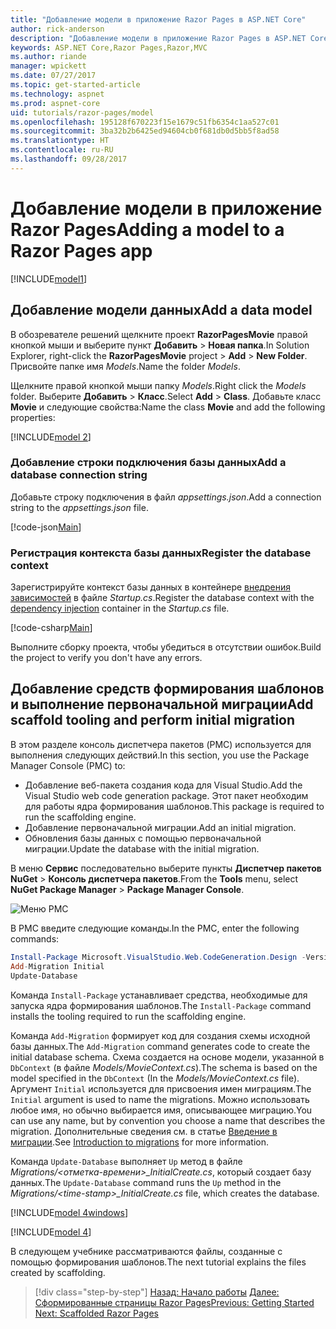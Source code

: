 ```yaml
---
title: "Добавление модели в приложение Razor Pages в ASP.NET Core"
author: rick-anderson
description: "Добавление модели в приложение Razor Pages в ASP.NET Core"
keywords: ASP.NET Core,Razor Pages,Razor,MVC
ms.author: riande
manager: wpickett
ms.date: 07/27/2017
ms.topic: get-started-article
ms.technology: aspnet
ms.prod: aspnet-core
uid: tutorials/razor-pages/model
ms.openlocfilehash: 195128f670223f15e1679c51fb6354c1aa527c01
ms.sourcegitcommit: 3ba32b2b6425ed94604cb0f681db0d5bb5f8ad58
ms.translationtype: HT
ms.contentlocale: ru-RU
ms.lasthandoff: 09/28/2017
---
```

# <a name="adding-a-model-to-a-razor-pages-app"></a><span data-ttu-id="36969-104">Добавление модели в приложение Razor Pages</span><span class="sxs-lookup"><span data-stu-id="36969-104">Adding a model to a Razor Pages app</span></span>

[!INCLUDE[model1](../../includes/RP/model1.md)]

## <a name="add-a-data-model"></a><span data-ttu-id="36969-105">Добавление модели данных</span><span class="sxs-lookup"><span data-stu-id="36969-105">Add a data model</span></span>

<span data-ttu-id="36969-106">В обозревателе решений щелкните проект **RazorPagesMovie** правой кнопкой мыши и выберите пункт **Добавить** > **Новая папка**.</span><span class="sxs-lookup"><span data-stu-id="36969-106">In Solution Explorer, right-click the **RazorPagesMovie** project > **Add** > **New Folder**.</span></span> <span data-ttu-id="36969-107">Присвойте папке имя *Models*.</span><span class="sxs-lookup"><span data-stu-id="36969-107">Name the folder *Models*.</span></span>

<span data-ttu-id="36969-108">Щелкните правой кнопкой мыши папку *Models*.</span><span class="sxs-lookup"><span data-stu-id="36969-108">Right click the *Models* folder.</span></span> <span data-ttu-id="36969-109">Выберите **Добавить** > **Класс**.</span><span class="sxs-lookup"><span data-stu-id="36969-109">Select **Add** > **Class**.</span></span> <span data-ttu-id="36969-110">Добавьте класс **Movie** и следующие свойства:</span><span class="sxs-lookup"><span data-stu-id="36969-110">Name the class **Movie** and add the following properties:</span></span>

[!INCLUDE[model 2](../../includes/RP/model2.md)]

<a name="cs"></a>
### <a name="add-a-database-connection-string"></a><span data-ttu-id="36969-111">Добавление строки подключения базы данных</span><span class="sxs-lookup"><span data-stu-id="36969-111">Add a database connection string</span></span>

<span data-ttu-id="36969-112">Добавьте строку подключения в файл *appsettings.json*.</span><span class="sxs-lookup"><span data-stu-id="36969-112">Add a connection string to the *appsettings.json* file.</span></span>

[!code-json[Main](../../tutorials/razor-pages/razor-pages-start/sample/RazorPagesMovie/appsettings.json?highlight=8-10)]

<a name="reg"></a>
###  <a name="register-the-database-context"></a><span data-ttu-id="36969-113">Регистрация контекста базы данных</span><span class="sxs-lookup"><span data-stu-id="36969-113">Register the database context</span></span>

<span data-ttu-id="36969-114">Зарегистрируйте контекст базы данных в контейнере [внедрения зависимостей](xref:fundamentals/dependency-injection) в файле *Startup.cs*.</span><span class="sxs-lookup"><span data-stu-id="36969-114">Register the database context with the [dependency injection](xref:fundamentals/dependency-injection) container in the *Startup.cs* file.</span></span>

[!code-csharp[Main](../../tutorials/razor-pages/razor-pages-start/sample/RazorPagesMovie/Startup.cs?name=snippet_ConfigureServices&highlight=3-6)]

<span data-ttu-id="36969-115">Выполните сборку проекта, чтобы убедиться в отсутствии ошибок.</span><span class="sxs-lookup"><span data-stu-id="36969-115">Build the project to verify you don't have any errors.</span></span>

<a name="pmc"></a>
## <a name="add-scaffold-tooling-and-perform-initial-migration"></a><span data-ttu-id="36969-116">Добавление средств формирования шаблонов и выполнение первоначальной миграции</span><span class="sxs-lookup"><span data-stu-id="36969-116">Add scaffold tooling and perform initial migration</span></span>

<span data-ttu-id="36969-117">В этом разделе консоль диспетчера пакетов (PMC) используется для выполнения следующих действий.</span><span class="sxs-lookup"><span data-stu-id="36969-117">In this section, you use the Package Manager Console (PMC) to:</span></span>

* <span data-ttu-id="36969-118">Добавление веб-пакета создания кода для Visual Studio.</span><span class="sxs-lookup"><span data-stu-id="36969-118">Add the Visual Studio web code generation package.</span></span> <span data-ttu-id="36969-119">Этот пакет необходим для работы ядра формирования шаблонов.</span><span class="sxs-lookup"><span data-stu-id="36969-119">This package is required to run the scaffolding engine.</span></span>
* <span data-ttu-id="36969-120">Добавление первоначальной миграции.</span><span class="sxs-lookup"><span data-stu-id="36969-120">Add an initial migration.</span></span>
* <span data-ttu-id="36969-121">Обновления базы данных с помощью первоначальной миграции.</span><span class="sxs-lookup"><span data-stu-id="36969-121">Update the database with the initial migration.</span></span>

<span data-ttu-id="36969-122">В меню **Сервис** последовательно выберите пункты **Диспетчер пакетов NuGet** > **Консоль диспетчера пакетов**.</span><span class="sxs-lookup"><span data-stu-id="36969-122">From the **Tools** menu, select **NuGet Package Manager** > **Package Manager Console**.</span></span>

  ![Меню PMC](../first-mvc-app/adding-model/_static/pmc.png)

<span data-ttu-id="36969-124">В PMC введите следующие команды.</span><span class="sxs-lookup"><span data-stu-id="36969-124">In the PMC, enter the following commands:</span></span>

```powershell
Install-Package Microsoft.VisualStudio.Web.CodeGeneration.Design -Version 2.0.0
Add-Migration Initial
Update-Database
```

<span data-ttu-id="36969-125">Команда `Install-Package` устанавливает средства, необходимые для запуска ядра формирования шаблонов.</span><span class="sxs-lookup"><span data-stu-id="36969-125">The `Install-Package` command installs the tooling required to run the scaffolding engine.</span></span>

<span data-ttu-id="36969-126">Команда `Add-Migration` формирует код для создания схемы исходной базы данных.</span><span class="sxs-lookup"><span data-stu-id="36969-126">The `Add-Migration` command generates code to create the initial database schema.</span></span> <span data-ttu-id="36969-127">Схема создается на основе модели, указанной в `DbContext` (в файле *Models/MovieContext.cs*).</span><span class="sxs-lookup"><span data-stu-id="36969-127">The schema is based on the model specified in the `DbContext` (In the *Models/MovieContext.cs* file).</span></span> <span data-ttu-id="36969-128">Аргумент `Initial` используется для присвоения имен миграциям.</span><span class="sxs-lookup"><span data-stu-id="36969-128">The `Initial` argument is used to name the migrations.</span></span> <span data-ttu-id="36969-129">Можно использовать любое имя, но обычно выбирается имя, описывающее миграцию.</span><span class="sxs-lookup"><span data-stu-id="36969-129">You can use any name, but by convention you choose a name that describes the migration.</span></span> <span data-ttu-id="36969-130">Дополнительные сведения см. в статье [Введение в миграции](xref:data/ef-mvc/migrations#introduction-to-migrations).</span><span class="sxs-lookup"><span data-stu-id="36969-130">See [Introduction to migrations](xref:data/ef-mvc/migrations#introduction-to-migrations) for more information.</span></span>

<span data-ttu-id="36969-131">Команда `Update-Database` выполняет `Up` метод в файле *Migrations/\<отметка-времени>_InitialCreate.cs*, который создает базу данных.</span><span class="sxs-lookup"><span data-stu-id="36969-131">The `Update-Database` command runs the `Up` method in the *Migrations/\<time-stamp>_InitialCreate.cs* file, which creates the database.</span></span>

[!INCLUDE[model 4windows](../../includes/RP/model4Win.md)]

[!INCLUDE[model 4](../../includes/RP/model4.md)]

<span data-ttu-id="36969-132">В следующем учебнике рассматриваются файлы, созданные с помощью формирования шаблонов.</span><span class="sxs-lookup"><span data-stu-id="36969-132">The next tutorial explains the files created by scaffolding.</span></span>

>[!div class="step-by-step"]
<span data-ttu-id="36969-133">[Назад: Начало работы](xref:tutorials/razor-pages/razor-pages-start)
[Далее: Сформированные страницы Razor Pages](xref:tutorials/razor-pages/page)</span><span class="sxs-lookup"><span data-stu-id="36969-133">[Previous: Getting Started](xref:tutorials/razor-pages/razor-pages-start)
[Next: Scaffolded Razor Pages](xref:tutorials/razor-pages/page)</span></span>    
